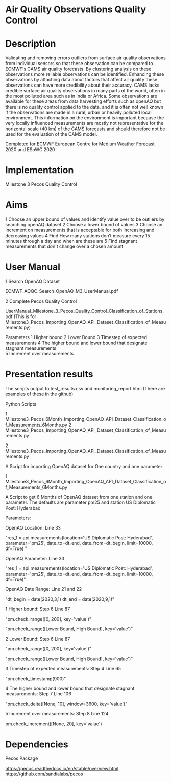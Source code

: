   
# Air Quality Observations Quality Control  

# Description
Validating and removing errors outliers from surface air quality observations from individual sensors so that these observation can be compared to ECMWF's CAMS air quality forecasts. By clustering analysis on these observations more reliable observations can be identified. Enhancing these observations by attaching data about factors that affect air quality these observations can have more credibility about their accuracy. CAMS lacks credible surface air quality observations in many parts of the world, often in the most polluted area such as in India or Africa. Some observations are available for these areas from data harvesting efforts such as openAQ but there is no quality control applied to the data, and it is often not well known if the observations are made in a rural, urban or heavily polluted local environment. This information on the environment is important because the very locally influenced measurements are mostly not representative for the horizontal scale (40 km) of the CAMS forecasts and should therefore not be used for the evaluation of the CAMS model.

Completed for ECMWF European Centre for Medium Weather Forecast 2020 
and ESoWC 2020

# Implementation 

Milestone 3 Pecos Quality Control 

# Aims 
1 Choose an upper bound of values and identify value over to be outliers by searching openAQ dataset
2 Choose a lower bound of values 
3 Choose an increment on measurements that is acceptable for both increasing and decreasing values 
4 Find How many stations don’t measure every 15 minutes through a day and when are these are
5 Find stagnant measurements that don't change over a chosen amount 

# User Manual

1 Search OpenAQ Dataset 

ECMWF_AQQC_Search_OpenAQ_M3_UserManual.pdf

2 Complete Pecos Quality Control 

UserManual_Milestone_3_Pecos_Quality_Control_Classification_of_Stations.pdf
(This is for Milestone3_Pecos_Importing_OpenAQ_API_Dataset_Classification_of_Measurements.py)


Parameters 
1 Higher bound
2 Lower Bound 
3 Timestep of expected measurements
4 The higher bound and lower bound that designate stagnant measurements  
5 Increment over measurements 

# Presentation results

The scripts output to test_results.csv and monitoring_report.html
(There are examples of these in the github)

Python Scripts 

1 Milestone3_Pecos_6Month_Importing_OpenAQ_API_Dataset_Classification_of_Measurements_6Months.py
2 Milestone3_Pecos_Importing_OpenAQ_API_Dataset_Classification_of_Measurements.py

2 Milestone3_Pecos_Importing_OpenAQ_API_Dataset_Classification_of_Measurements.py

A Script for importing OpenAQ dataset for One country and one parameter 

1 Milestone3_Pecos_6Month_Importing_OpenAQ_API_Dataset_Classification_of_Measurements_6Months.py

A Script to get 6 Months of OpenAQ dataset from one station and one parameter. The defaults are parameter pm25 and station US Diplomatic Post: Hyderabad 

Parameters: 

OpenAQ Location: Line 33

"res_1 = api.measurements(location='US Diplomatic Post: Hyderabad', parameter='pm25', date_to=dt_end, date_from=dt_begin, limit=10000, df=True)
"

OpenAQ Parameter: Line 33
                                                                                 
"res_1 = api.measurements(location='US Diplomatic Post: Hyderabad', parameter='pm25', date_to=dt_end, date_from=dt_begin, limit=10000, df=True)"

OpenAQ Date Range: Line 21 and 22

"dt_begin = date(2020,3,1)
dt_end = date(2020,9,1)"

1 Higher bound: Step 6 Line 87

"pm.check_range([0, 200], key='value')"

"pm.check_range([Lower Bound, High Bound], key='value')"

2 Lower Bound: Step 6 Line 87 

"pm.check_range([0, 200], key='value')"

"pm.check_range([Lower Bound, High Bound], key='value')"

3 Timestep of expected measurements: Step 4 Line 65

"pm.check_timestamp(900)"

4 The higher bound and lower bound that designate stagnant measurements:  Step 7 Line 106  

"pm.check_delta([None, 10], window=3600, key='value')"

5 Increment over measurements: Step 8 Line 124

pm.check_increment([None, 20], key='value') 

 


# Dependencies

Pecos Package 

https://pecos.readthedocs.io/en/stable/overview.html
https://github.com/sandialabs/pecos

